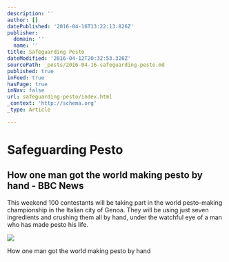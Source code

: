 ```yaml
---
description: ''
author: []
datePublished: '2016-04-16T13:22:13.826Z'
publisher:
  domain: ''
  name: ''
title: Safeguarding Pesto
dateModified: '2016-04-12T20:32:53.326Z'
sourcePath: _posts/2016-04-16-safeguarding-pesto.md
published: true
inFeed: true
hasPage: true
inNav: false
url: safeguarding-pesto/index.html
_context: 'http://schema.org'
_type: Article

---
```

# Safeguarding Pesto

<article style=""><h1>How one man got the world making pesto by hand - BBC News</h1><p>This weekend 100 contestants will be taking part in the world pesto-making championship in the Italian city of Genoa. They will be using just seven ingredients and crushing them all by hand, under the watchful eye of a man who has made pesto his life.</p><img src="http://ichef.bbci.co.uk/news/1024/cpsprodpb/8D3E/production/_89185163_pra_72c.jpg" /></article>

How one man got the world making pesto by hand